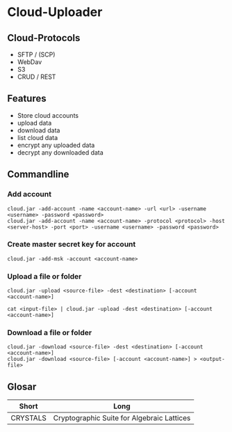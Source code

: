 # Cloud-Uploader

## Cloud-Protocols

- SFTP / (SCP)
- WebDav
- S3
- CRUD / REST

## Features

- Store cloud accounts
- upload data
- download data
- list cloud data
- encrypt any uploaded data
- decrypt any downloaded data


## Commandline

### Add account

````
cloud.jar -add-account -name <account-name> -url <url> -username <username> -password <password>
cloud.jar -add-account -name <account-name> -protocol <protocol> -host <server-host> -port <port> -username <username> -password <password>
````

### Create master secret key for account

````
cloud.jar -add-msk -account <account-name>
````

### Upload a file or folder

````
cloud.jar -upload <source-file> -dest <destination> [-account <account-name>]

cat <input-file> | cloud.jar -upload -dest <destination> [-account <account-name>]
````

### Download a file or folder

````
cloud.jar -download <source-file> -dest <destination> [-account <account-name>]
cloud.jar -download <source-file> [-account <account-name>] > <output-file>
````



## Glosar

| Short | Long |
| ----- | ---- |
| CRYSTALS | Cryptographic Suite for Algebraic Lattices |
